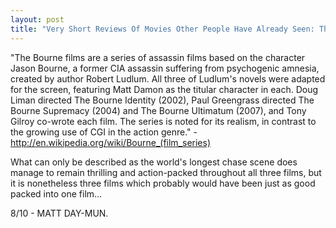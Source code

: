 ```yaml
---
layout: post
title: "Very Short Reviews Of Movies Other People Have Already Seen: The Bourne Identity [2002], The Bourne Supremacy [2004], The Bourne Ultimatum [2007]"
---
```


"The Bourne films are a series of assassin films based on the character Jason Bourne, a former CIA assassin suffering from psychogenic amnesia, created by author Robert Ludlum. All three of Ludlum's novels were adapted for the screen, featuring Matt Damon as the titular character in each. Doug Liman directed The Bourne Identity (2002), Paul Greengrass directed The Bourne Supremacy (2004) and The Bourne Ultimatum (2007), and Tony Gilroy co-wrote each film. The series is noted for its realism, in contrast to the growing use of CGI in the action genre." - http://en.wikipedia.org/wiki/Bourne_(film_series)

What can only be described as the world's longest chase scene does manage to remain thrilling and action-packed throughout all three films, but it is nonetheless three films which probably would have been just as good packed into one film...

8/10 - MATT DAY-MUN.
